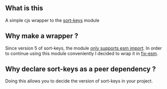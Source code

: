 ## What is this

A simple cjs wrapper to the [sort-keys](https://github.com/sindresorhus/sort-keys) module

## Why make a wrapper ?

Since version 5 of sort-keys, the module [only supports esm import](https://github.com/sindresorhus/sort-keys/commit/c265d92177cad270e92f0911dc9df13a2a2c0cff).
In order to continue using this module conveniently I decided to wrap it in [fix-esm](https://www.npmjs.com/package/fix-esm).

## Why declare sort-keys as a peer dependency ?

Doing this allows you to decide the version of sort-keys in your project.
